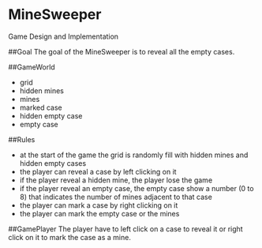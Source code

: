# MineSweeper
Game Design and Implementation

##Goal
The goal of the MineSweeper is to reveal all the empty cases.

##GameWorld
- grid
- hidden mines
- mines
- marked case
- hidden empty case
- empty case

##Rules
- at the start of the game the grid is randomly fill with hidden mines and hidden empty cases
- the player can reveal a case by left clicking on it
- if the player reveal a hidden mine, the player lose the game
- if the player reveal an empty case, the empty case show a number (0 to 8) that indicates the number of mines adjacent to that case
- the player can mark a case by right clicking on it
- the player can mark the empty case or the mines

##GamePlayer
The player have to left click on a case to reveal it or right click on it to mark the case as a mine.

